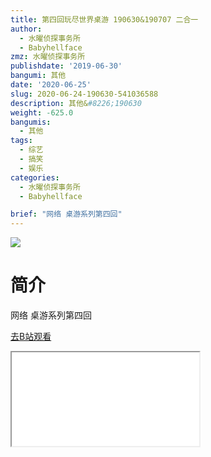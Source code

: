 ```yaml
---
title: 第四回玩尽世界桌游 190630&190707 二合一
author:
  - 水曜侦探事务所
  - Babyhellface
zmz: 水曜侦探事务所
publishdate: '2019-06-30'
bangumi: 其他
date: '2020-06-25'
slug: 2020-06-24-190630-541036588
description: 其他&#8226;190630
weight: -625.0
bangumis:
  - 其他
tags:
  - 综艺
  - 搞笑
  - 娱乐
categories:
  - 水曜侦探事务所
  - Babyhellface

brief: "网络 桌游系列第四回"
---
```

![](https://raw.githubusercontent.com/tcgriffith/owaraisite/master/static/tmpimg/459a97bbde0ca2e55406e69df9dd6183f135012c.jpg.480.jpg)
# 简介  
网络
桌游系列第四回  

[去B站观看](https://www.bilibili.com/video/av541036588/)
<div class ="resp-container"><iframe class="testiframe" src="//player.bilibili.com/player.html?aid=541036588"", scrolling="no", allowfullscreen="true" > </iframe></div> 
